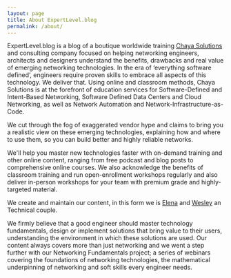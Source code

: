 ```yaml
---
layout: page
title: About ExpertLevel.blog
permalink: /about/
---
```


ExpertLevel.blog is a blog of a boutique worldwide training [Chaya Solutions](https://www.chaya.solutions) and consulting company focused on helping networking engineers, architects and designers understand the benefits, drawbacks and real value of emerging networking technologies. In the era of ‘everything software defined’, engineers require proven skills to embrace all aspects of this technology. We deliver that. Using online and classroom methods, Chaya Solutions is at the forefront of education services for Software-Defined and Intent-Based Networking, Software Defined Data Centers and Cloud Networking, as well as Network Automation and Network-Infrastructure-as-Code.

We cut through the fog of exaggerated vendor hype and claims to bring you a realistic view on these emerging technologies, explaining how and where to use them, so you can build better and highly reliable networks.

We'll help you master new technologies faster with on-demand training and other online content, ranging from free podcast and blog posts to comprehensive online courses. We also acknowledge the benefits of classroom training and run open-enrollment workshops regularly and also deliver in-person workshops for your team with premium grade and highly-targeted material.


We create and maintain our content, in this form we is [Elena](elena) and [Wesley](wesley) an Technical couple.

We firmly believe that a good engineer should master technology fundamentals, design or implement solutions that bring value to their users, understanding the environment in which these solutions are used. Our content always covers more than just networking and we went a step further with our Networking Fundamentals project; a series of webinars covering the foundations of networking technologies, the mathematical underpinning of networking and soft skills every engineer needs.
